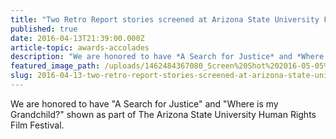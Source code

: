 ```yaml
---
title: "Two Retro Report stories screened at Arizona State University Film Festival"
published: true
date: 2016-04-13T21:39:00.000Z
article-topic: awards-accolades
description: "We are honored to have *A Search for Justice* and *Where is my Grandchild?* shown as part of The Arizona State University Human Rights Film Festival. "
featured_image_path: /uploads/1462484367080_Screen%20Shot%202016-05-05%20at%205.39.11%20PM.png
slug: 2016-04-13-two-retro-report-stories-screened-at-arizona-state-university-film-festival
---
```


We are honored to have "A Search for Justice" and "Where is my Grandchild?" shown as part of The Arizona State University Human Rights Film Festival.

